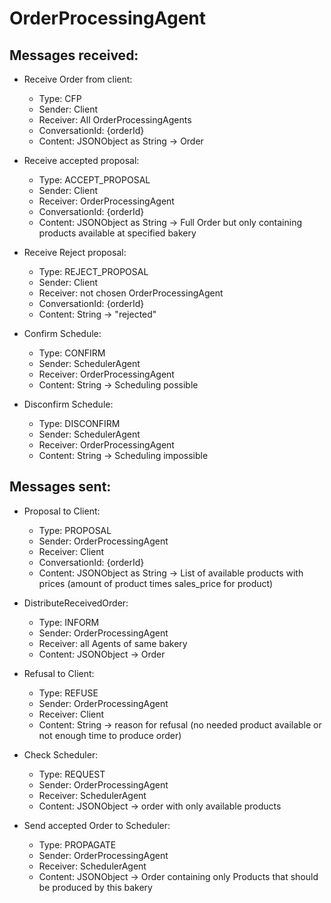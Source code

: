 # OrderProcessingAgent
## Messages received:
* Receive Order from client:
  * Type: CFP
  * Sender: Client
  * Receiver: All OrderProcessingAgents
  * ConversationId: {orderId}
  * Content: JSONObject as String -> Order
  
* Receive accepted proposal:
  * Type: ACCEPT_PROPOSAL
  * Sender: Client
  * Receiver: OrderProcessingAgent
  * ConversationId: {orderId}
  * Content: JSONObject as String -> Full Order but only containing products available at specified bakery
  
* Receive Reject proposal:
  * Type: REJECT_PROPOSAL
  * Sender: Client
  * Receiver: not chosen OrderProcessingAgent
  * ConversationId: {orderId}
  * Content: String -> "rejected"
  
* Confirm Schedule:
  * Type: CONFIRM
  * Sender: SchedulerAgent
  * Receiver: OrderProcessingAgent
  * Content: String -> Scheduling possible
  
* Disconfirm Schedule:
  * Type: DISCONFIRM
  * Sender: SchedulerAgent
  * Receiver: OrderProcessingAgent
  * Content: String -> Scheduling impossible
  
## Messages sent:
* Proposal to Client:
  * Type: PROPOSAL
  * Sender: OrderProcessingAgent
  * Receiver: Client
  * ConversationId: {orderId}
  * Content: JSONObject as String -> List of available products with prices (amount of product times sales_price for product)
  
* DistributeReceivedOrder:
  * Type: INFORM
  * Sender: OrderProcessingAgent
  * Receiver: all Agents of same bakery
  * Content: JSONObject -> Order
  
* Refusal to Client:
  * Type: REFUSE
  * Sender: OrderProcessingAgent
  * Receiver: Client
  * Content: String -> reason for refusal (no needed product available or not enough time to produce order)
  
* Check Scheduler:
  * Type: REQUEST
  * Sender: OrderProcessingAgent
  * Receiver: SchedulerAgent
  * Content: JSONObject -> order with only available products
  
* Send accepted Order to Scheduler:
  * Type: PROPAGATE
  * Sender: OrderProcessingAgent
  * Receiver: SchedulerAgent
  * Content: JSONObject -> Order containing only Products that should be produced by this bakery